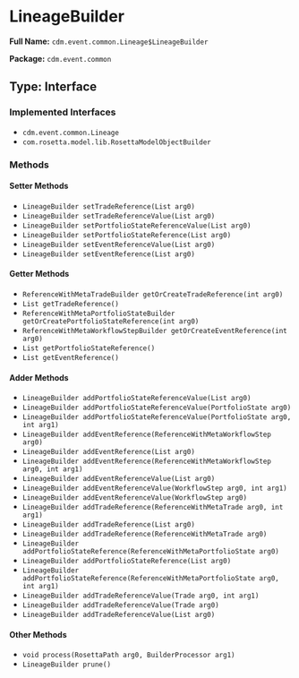 # LineageBuilder

**Full Name:** `cdm.event.common.Lineage$LineageBuilder`

**Package:** `cdm.event.common`

## Type: Interface

### Implemented Interfaces

- `cdm.event.common.Lineage`
- `com.rosetta.model.lib.RosettaModelObjectBuilder`

### Methods

#### Setter Methods

- `LineageBuilder setTradeReference(List arg0)`
- `LineageBuilder setTradeReferenceValue(List arg0)`
- `LineageBuilder setPortfolioStateReferenceValue(List arg0)`
- `LineageBuilder setPortfolioStateReference(List arg0)`
- `LineageBuilder setEventReferenceValue(List arg0)`
- `LineageBuilder setEventReference(List arg0)`

#### Getter Methods

- `ReferenceWithMetaTradeBuilder getOrCreateTradeReference(int arg0)`
- `List getTradeReference()`
- `ReferenceWithMetaPortfolioStateBuilder getOrCreatePortfolioStateReference(int arg0)`
- `ReferenceWithMetaWorkflowStepBuilder getOrCreateEventReference(int arg0)`
- `List getPortfolioStateReference()`
- `List getEventReference()`

#### Adder Methods

- `LineageBuilder addPortfolioStateReferenceValue(List arg0)`
- `LineageBuilder addPortfolioStateReferenceValue(PortfolioState arg0)`
- `LineageBuilder addPortfolioStateReferenceValue(PortfolioState arg0, int arg1)`
- `LineageBuilder addEventReference(ReferenceWithMetaWorkflowStep arg0)`
- `LineageBuilder addEventReference(List arg0)`
- `LineageBuilder addEventReference(ReferenceWithMetaWorkflowStep arg0, int arg1)`
- `LineageBuilder addEventReferenceValue(List arg0)`
- `LineageBuilder addEventReferenceValue(WorkflowStep arg0, int arg1)`
- `LineageBuilder addEventReferenceValue(WorkflowStep arg0)`
- `LineageBuilder addTradeReference(ReferenceWithMetaTrade arg0, int arg1)`
- `LineageBuilder addTradeReference(List arg0)`
- `LineageBuilder addTradeReference(ReferenceWithMetaTrade arg0)`
- `LineageBuilder addPortfolioStateReference(ReferenceWithMetaPortfolioState arg0)`
- `LineageBuilder addPortfolioStateReference(List arg0)`
- `LineageBuilder addPortfolioStateReference(ReferenceWithMetaPortfolioState arg0, int arg1)`
- `LineageBuilder addTradeReferenceValue(Trade arg0, int arg1)`
- `LineageBuilder addTradeReferenceValue(Trade arg0)`
- `LineageBuilder addTradeReferenceValue(List arg0)`

#### Other Methods

- `void process(RosettaPath arg0, BuilderProcessor arg1)`
- `LineageBuilder prune()`

